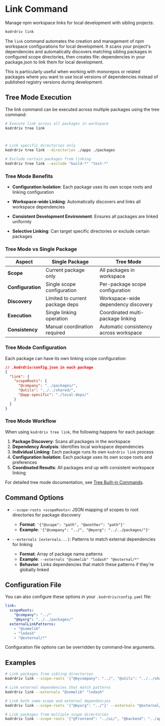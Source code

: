 # Link Command

Manage npm workspace links for local development with sibling projects:

```bash
kodrdriv link
```

The `link` command automates the creation and management of npm workspace configurations for local development. It scans your project's dependencies and automatically discovers matching sibling packages in configured scope directories, then creates file: dependencies in your package.json to link them for local development.

This is particularly useful when working with monorepos or related packages where you want to use local versions of dependencies instead of published registry versions during development.

## Tree Mode Execution

The link command can be executed across multiple packages using the tree command:

```bash
# Execute link across all packages in workspace
kodrdriv tree link



# Link specific directories only
kodrdriv tree link --directories ./apps ./packages

# Exclude certain packages from linking
kodrdriv tree link --exclude "build-*" "test-*"
```

### Tree Mode Benefits

- **Configuration Isolation**: Each package uses its own scope roots and linking configuration
- **Workspace-wide Linking**: Automatically discovers and links all workspace dependencies
- **Consistent Development Environment**: Ensures all packages are linked uniformly

- **Selective Linking**: Can target specific directories or exclude certain packages

### Tree Mode vs Single Package

| Aspect | Single Package | Tree Mode |
|--------|---------------|-----------|
| **Scope** | Current package only | All packages in workspace |
| **Configuration** | Single scope configuration | Per-package scope configuration |
| **Discovery** | Limited to current package deps | Workspace-wide dependency discovery |
| **Execution** | Single linking operation | Coordinated multi-package linking |
| **Consistency** | Manual coordination required | Automatic consistency across workspace |

### Tree Mode Configuration

Each package can have its own linking scope configuration:

```json
// .kodrdriv/config.json in each package
{
  "link": {
    "scopeRoots": {
      "@company": "../packages/",
      "@utils": "../../shared/",
      "@app-specific": "./local-deps/"
    }
  }
}
```

### Tree Mode Workflow

When using `kodrdriv tree link`, the following happens for each package:

1. **Package Discovery**: Scans all packages in the workspace
2. **Dependency Analysis**: Identifies local workspace dependencies
3. **Individual Linking**: Each package runs its own `kodrdriv link` process
4. **Configuration Isolation**: Each package uses its own scope roots and preferences
5. **Coordinated Results**: All packages end up with consistent workspace linking

For detailed tree mode documentation, see [Tree Built-in Commands](tree-built-in-commands.md#kodrdriv-tree-link).

## Command Options

- `--scope-roots <scopeRoots>`: JSON mapping of scopes to root directories for package discovery
  - **Format**: `'{"@scope": "path", "@another": "path"}'`
  - **Example**: `'{"@company": "../", "@myorg": "../../packages/"}'`

- `--externals [externals...]`: Patterns to match external dependencies for linking
  - **Format**: Array of package name patterns
  - **Example**: `--externals "@somelib" "lodash" "@external/*"`
  - **Behavior**: Links dependencies that match these patterns if they're globally linked

## Configuration File

You can also configure these options in your `.kodrdriv/config.yaml` file:

```yaml
link:
  scopeRoots:
    "@company": "../"
    "@myorg": "../../packages/"
  externalLinkPatterns:
    - "@somelib"
    - "lodash"
    - "@external/*"
```

Configuration file options can be overridden by command-line arguments.

## Examples

```bash
# Link packages from sibling directories
kodrdriv link --scope-roots '{"@mycompany": "../", "@utils": "../../shared/"}'

# Link external dependencies that match patterns
kodrdriv link --externals "@somelib" "lodash"

# Link both same-scope and external dependencies
kodrdriv link --scope-roots '{"@myorg": "../"}' --externals "@external/lib"

# Link packages from multiple scope directories
kodrdriv link --scope-roots '{"@frontend": "../ui/", "@backend": "../api/", "@shared": "../common/"}'
```
